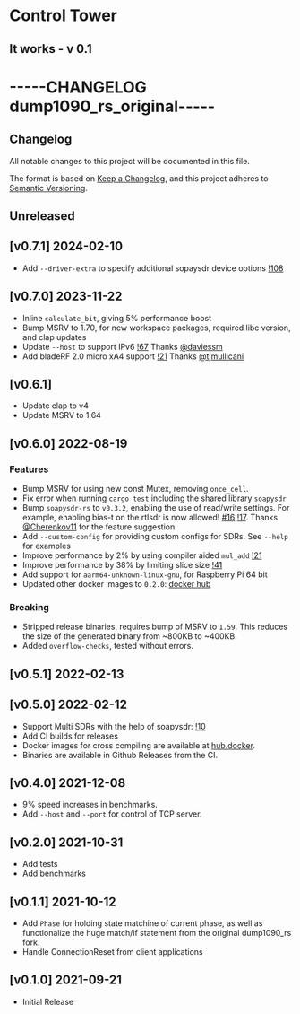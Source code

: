 # Control Tower

## It works - v 0.1

# -----CHANGELOG dump1090_rs_original-----

## Changelog

All notable changes to this project will be documented in this file.

The format is based on [Keep a Changelog](https://keepachangelog.com/en/1.0.0/),
and this project adheres to [Semantic Versioning](https://semver.org/spec/v2.0.0.html).

## Unreleased

## [v0.7.1] 2024-02-10

- Add `--driver-extra` to specify additional sopaysdr device options [!108](https://github.com/rsadsb/dump1090_rs/pull/108)

## [v0.7.0] 2023-11-22

- Inline `calculate_bit`, giving 5% performance boost
- Bump MSRV to 1.70, for new workspace packages, required libc version, and clap updates
- Update `--host` to support IPv6 [!67](https://github.com/rsadsb/dump1090_rs/pull/67)
  Thanks [@daviessm](https://github.com/daviessm)
- Add bladeRF 2.0 micro xA4 support [!21](https://github.com/rsadsb/dump1090_rs/pull/87)
  Thanks [@tjmullicani](https://github.com/tjmullicani)

## [v0.6.1]

- Update clap to v4
- Update MSRV to 1.64

## [v0.6.0] 2022-08-19

### Features

- Bump MSRV for using new const Mutex, removing `once_cell`.
- Fix error when running `cargo test` including the shared library `soapysdr`
- Bump `soapysdr-rs` to `v0.3.2`, enabling the use of read/write settings. For example, enabling bias-t on the rtlsdr is now allowed!
  [#16](https://github.com/rsadsb/dump1090_rs/issues/16) [!17](https://github.com/rsadsb/dump1090_rs/pull/17).
  Thanks [@Cherenkov11](https://github.com/Cherenkov11) for the feature suggestion
- Add `--custom-config` for providing custom configs for SDRs. See `--help` for examples
- Improve performance by 2% by using compiler aided `mul_add` [!21](https://github.com/rsadsb/dump1090_rs/pull/21/files)
- Improve performance by 38% by limiting slice size [!41](https://github.com/rsadsb/dump1090_rs/pull/41)
- Add support for `aarm64-unknown-linux-gnu`, for Raspberry Pi 64 bit
- Updated other docker images to `0.2.0`: [docker hub](https://hub.docker.com/repository/docker/rsadsb/ci/tags?page=1&ordering=last_updated&name=0.2.0)

### Breaking

- Stripped release binaries, requires bump of MSRV to `1.59`. This reduces the size of the generated binary from ~800KB to ~400KB.
- Added `overflow-checks`, tested without errors.

## [v0.5.1] 2022-02-13

## [v0.5.0] 2022-02-12

- Support Multi SDRs with the help of soapysdr: [!10](https://github.com/rsadsb/dump1090_rs/pull/10)
- Add CI builds for releases
- Docker images for cross compiling are available at [hub.docker](https://hub.docker.com/r/rsadsb/ci/tags).
- Binaries are available in Github Releases from the CI.

## [v0.4.0] 2021-12-08

- 9% speed increases in benchmarks.
- Add `--host` and `--port` for control of TCP server.

## [v0.2.0] 2021-10-31

- Add tests
- Add benchmarks

## [v0.1.1] 2021-10-12

- Add `Phase` for holding state matchine of current phase, as well as functionalize the huge match/if statement
  from the original dump1090_rs fork.
- Handle ConnectionReset from client applications

## [v0.1.0] 2021-09-21

- Initial Release
